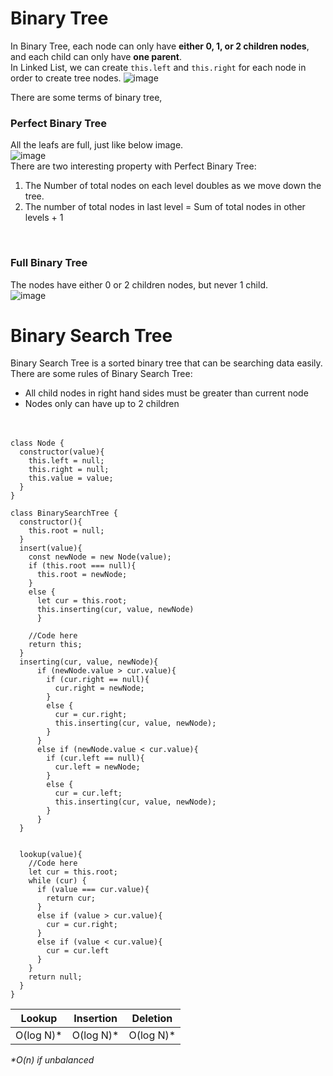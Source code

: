 
# Binary Tree
In Binary Tree, each node can only have <b>either 0, 1, or 2 children nodes</b>, and each child can only have <b>one parent</b>. <br>
In Linked List, we can create `this.left` and `this.right` for each node in order to create tree nodes.
![image](https://user-images.githubusercontent.com/74874696/154633958-751f2452-305c-4435-add4-71c06fac3783.png)<br>

There are some terms of binary tree,

### Perfect Binary Tree
All the leafs are full, just like below image. <br>
![image](https://user-images.githubusercontent.com/74874696/154635733-91af0341-bde2-4fc5-802d-eb2a07e421b1.png) <br>
There are two interesting property with Perfect Binary Tree:
1. The Number of total nodes on each level doubles as we move down the tree.
2. The number of total nodes in last level = Sum of total nodes in other levels + 1

<br>

### Full Binary Tree
The nodes have either 0 or 2 children nodes, but never 1 child. <br>
![image](https://user-images.githubusercontent.com/74874696/154636005-d9244a8a-fa58-4b12-8eee-27c1626f5ccc.png)


# Binary Search Tree
Binary Search Tree is a sorted binary tree that can be searching data easily. There are some rules of Binary Search Tree:
* All child nodes in right hand sides must be greater than current node
* Nodes only can have up to 2 children
<br><br><br>


```
class Node {
  constructor(value){
    this.left = null;
    this.right = null;
    this.value = value;
  }
}

class BinarySearchTree {
  constructor(){
    this.root = null;
  }
  insert(value){
    const newNode = new Node(value);
    if (this.root === null){
      this.root = newNode;
    }
    else {
      let cur = this.root;
      this.inserting(cur, value, newNode)
      }
    
    //Code here
    return this;
  }
  inserting(cur, value, newNode){
      if (newNode.value > cur.value){
        if (cur.right == null){
          cur.right = newNode;
        }
        else {
          cur = cur.right;
          this.inserting(cur, value, newNode);
        }
      }
      else if (newNode.value < cur.value){
        if (cur.left == null){
          cur.left = newNode;
        }
        else {
          cur = cur.left;
          this.inserting(cur, value, newNode);
        }
      }
  }
  

  lookup(value){
    //Code here
    let cur = this.root;
    while (cur) {
      if (value === cur.value){
        return cur;
      }
      else if (value > cur.value){
        cur = cur.right;
      }
      else if (value < cur.value){
        cur = cur.left
      }
    }
    return null;
  }
}
```


| Lookup   | Insertion | Deletion  |
|----------|-----------|-----------|
|O(log N)* | O(log N)* | O(log N)* | 

<i>*O(n) if unbalanced</i>
